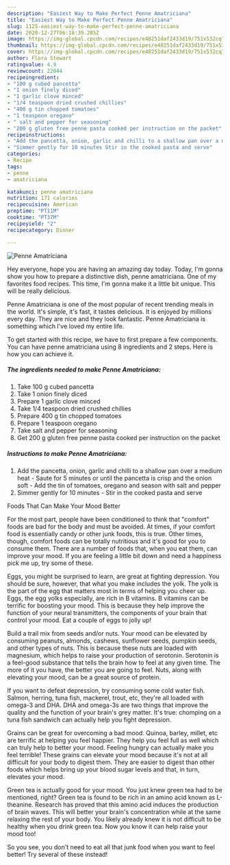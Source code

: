 ```yaml
---
description: "Easiest Way to Make Perfect Penne Amatriciana"
title: "Easiest Way to Make Perfect Penne Amatriciana"
slug: 1125-easiest-way-to-make-perfect-penne-amatriciana
date: 2020-12-27T06:18:39.285Z
image: https://img-global.cpcdn.com/recipes/e48251daf2433d19/751x532cq70/penne-amatriciana-recipe-main-photo.jpg
thumbnail: https://img-global.cpcdn.com/recipes/e48251daf2433d19/751x532cq70/penne-amatriciana-recipe-main-photo.jpg
cover: https://img-global.cpcdn.com/recipes/e48251daf2433d19/751x532cq70/penne-amatriciana-recipe-main-photo.jpg
author: Flora Stewart
ratingvalue: 4.9
reviewcount: 22044
recipeingredient:
- "100 g cubed pancetta"
- "1 onion finely diced"
- "1 garlic clove minced"
- "1/4 teaspoon dried crushed chillies"
- "400 g tin chopped tomatoes"
- "1 teaspoon oregano"
- " salt and pepper for seasoning"
- "200 g gluten free penne pasta cooked per instruction on the packet"
recipeinstructions:
- "Add the pancetta, onion, garlic and chilli to a shallow pan over a medium heat Saute for 5 minutes or until the pancetta is crisp and the onion soft Add the tin of tomatoes, oregano and season with salt and pepper"
- "Simmer gently for 10 minutes Stir in the cooked pasta and serve"
categories:
- Recipe
tags:
- penne
- amatriciana

katakunci: penne amatriciana 
nutrition: 171 calories
recipecuisine: American
preptime: "PT11M"
cooktime: "PT37M"
recipeyield: "2"
recipecategory: Dinner

---
```



![Penne Amatriciana](https://img-global.cpcdn.com/recipes/e48251daf2433d19/751x532cq70/penne-amatriciana-recipe-main-photo.jpg)

Hey everyone, hope you are having an amazing day today. Today, I'm gonna show you how to prepare a distinctive dish, penne amatriciana. One of my favorites food recipes. This time, I'm gonna make it a little bit unique. This will be really delicious.



Penne Amatriciana is one of the most popular of recent trending meals in the world. It's simple, it's fast, it tastes delicious. It is enjoyed by millions every day. They are nice and they look fantastic. Penne Amatriciana is something which I've loved my entire life.


To get started with this recipe, we have to first prepare a few components. You can have penne amatriciana using 8 ingredients and 2 steps. Here is how you can achieve it.

<!--inarticleads1-->

##### The ingredients needed to make Penne Amatriciana:

1. Take 100 g cubed pancetta
1. Take 1 onion finely diced
1. Prepare 1 garlic clove minced
1. Take 1/4 teaspoon dried crushed chillies
1. Prepare 400 g tin chopped tomatoes
1. Prepare 1 teaspoon oregano
1. Take  salt and pepper for seasoning
1. Get 200 g gluten free penne pasta cooked per instruction on the packet




<!--inarticleads2-->

##### Instructions to make Penne Amatriciana:

1. Add the pancetta, onion, garlic and chilli to a shallow pan over a medium heat - Saute for 5 minutes or until the pancetta is crisp and the onion soft - Add the tin of tomatoes, oregano and season with salt and pepper
1. Simmer gently for 10 minutes - Stir in the cooked pasta and serve




Foods That Can Make Your Mood Better


For the most part, people have been conditioned to think that "comfort" foods are bad for the body and must be avoided. At times, if your comfort food is essentially candy or other junk foods, this is true. Other times, though, comfort foods can be totally nutritious and it's good for you to consume them. There are a number of foods that, when you eat them, can improve your mood. If you are feeling a little bit down and need a happiness pick me up, try some of these.

Eggs, you might be surprised to learn, are great at fighting depression. You should be sure, however, that what you make includes the yolk. The yolk is the part of the egg that matters most in terms of helping you cheer up. Eggs, the egg yolks especially, are rich in B vitamins. B vitamins can be terrific for boosting your mood. This is because they help improve the function of your neural transmitters, the components of your brain that control your mood. Eat a couple of eggs to jolly up!

Build a trail mix from seeds and/or nuts. Your mood can be elevated by consuming peanuts, almonds, cashews, sunflower seeds, pumpkin seeds, and other types of nuts. This is because these nuts are loaded with magnesium, which helps to raise your production of serotonin. Serotonin is a feel-good substance that tells the brain how to feel at any given time. The more of it you have, the better you are going to feel. Nuts, along with elevating your mood, can be a great source of protein.

If you want to defeat depression, try consuming some cold water fish. Salmon, herring, tuna fish, mackerel, trout, etc, they're all loaded with omega-3 and DHA. DHA and omega-3s are two things that improve the quality and the function of your brain's grey matter. It's true: chomping on a tuna fish sandwich can actually help you fight depression. 

Grains can be great for overcoming a bad mood. Quinoa, barley, millet, etc are terrific at helping you feel happier. They help you feel full as well which can truly help to better your mood. Feeling hungry can actually make you feel terrible! These grains can elevate your mood because it's not at all difficult for your body to digest them. They are easier to digest than other foods which helps bring up your blood sugar levels and that, in turn, elevates your mood.

Green tea is actually good for your mood. You just knew green tea had to be mentioned, right? Green tea is found to be rich in an amino acid known as L-theanine. Research has proved that this amino acid induces the production of brain waves. This will better your brain's concentration while at the same relaxing the rest of your body. You likely already knew it is not difficult to be healthy when you drink green tea. Now you know it can help raise your mood too!

So you see, you don't need to eat all that junk food when you want to feel better! Try several of these instead!

